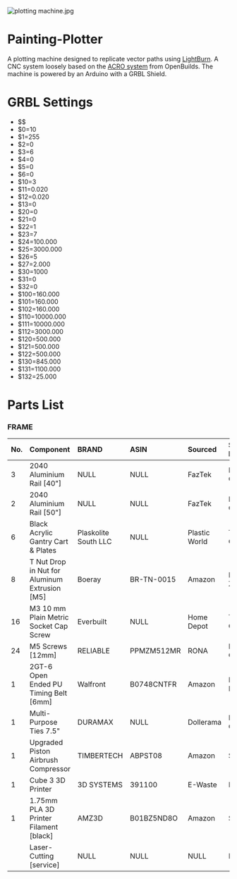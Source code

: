 ![plotting machine.jpg](https://github.com/badalmer/NoiseBench/blob/master/plotting%20machine.jpg)

# Painting-Plotter
A plotting machine designed to replicate vector paths using [LightBurn](https://lightburnsoftware.com/). A CNC system loosely based on the [ACRO system](https://openbuilds.com/builds/openbuilds-acro-system.5416/) from OpenBuilds. The machine is 
powered by an Arduino with a GRBL Shield.

# GRBL Settings
- $$
- $0=10
- $1=255
- $2=0
- $3=6
- $4=0
- $5=0
- $6=0
- $10=3
- $11=0.020
- $12=0.020
- $13=0
- $20=0
- $21=0
- $22=1
- $23=7
- $24=100.000
- $25=3000.000
- $26=5
- $27=2.000
- $30=1000
- $31=0
- $32=0
- $100=160.000
- $101=160.000
- $102=160.000
- $110=10000.000
- $111=10000.000
- $112=3000.000
- $120=500.000
- $121=500.000
- $122=500.000
- $130=845.000
- $131=1100.000
- $132=25.000

# Parts List

### FRAME
|	No.	|	Component	|	BRAND	|	ASIN	|	Sourced	|	Source Location	|	Manufactured	|	Price	|	TOTAL	|	Notes	|
|	:---	|	:---	|	:---	|	:---	|	:---	|	:---	|	:---	|	---:	|	---:	|	:---	|
|	3	|	2040 Aluminium Rail [40"]	|	NULL	|	NULL	|	FazTek	|	Montreal, QC	|	Newnan, GA	|	$11.27	|	$33.81	|		|
|	2	|	2040 Aluminium Rail [50"]	|	NULL	|	NULL	|	FazTek	|	Montreal, QC	|	Newnan, GA	|	$13.43	|	$26.86	|		|
|	6	|	Black Acrylic Gantry Cart & Plates	|	Plaskolite South LLC	|	NULL	|	Plastic World	|	Toronto, ON	|	Olive Branch, MS	|	$11.00	|	$11.00	|	Designed and Lasercut by me	|
|	8	|	T Nut Drop in Nut for Aluminum Extrusion [M5]	|	Boeray	|	BR-TN-0015	|	Amazon	|	Ningbo, Zhejiang	|	Ningbo, Zhejiang	|	$13.52	|	$13.52	|	50 Pack	|
|	16	|	M3 10 mm Plain Metric Socket Cap Screw	|	Everbuilt	|	NULL	|	Home Depot	|	Toronto, ON	|	Austin, TX	|	$0.82	|	$4.10	|	3 Pack	|
|	24	|	M5 Screws [12mm]	|	RELIABLE	|	PPMZM512MR	|	RONA	|	Montreal, ON	|	Longueil, QC	|	$3.29	|	$13.16	|	7 Pack	|
|	1	|	2GT-6 Open Ended PU Timing Belt [6mm]	|	Walfront	|	B0748CNTFR	|	Amazon	|	Lewes, DE	|	Lewes, DE	|	$20.79	|	$20.79	|		|
|	1	|	Multi-Purpose Ties 7.5"	|	DURAMAX	|	NULL	|	Dollerama	|	Montreal, ON	|	Shenzhen	|	$1.25	|		|	40 Pack	|
|	1	|	Upgraded Piston Airbrush Compressor 	|	‎TIMBERTECH	|	‎ABPST08	|	Amazon	|	Shenzhen	|	Shenzhen	|	$166.94	|	$166.94	|		|
|	1	|	Cube 3 3D Printer	|	3D SYSTEMS	|	391100	|	E-Waste	|	NULL	|	Rock Hill, SC	|		|		|		|
|	1	|	1.75mm PLA 3D Printer Filament [black]	|	AMZ3D	|	B01BZ5ND8O	|	Amazon	|	Shenzhen	|	Shenzhen	|	$29.99	|	$29.99	|		|
|		|	Laser-Cutting [service]	|	NULL	|	NULL	|	NULL	|	NULL	|	NULL	|		|		|	Cut by Concordia FABLAB	|
